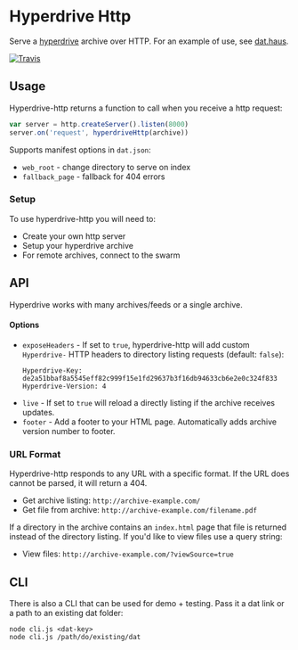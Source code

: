 # Hyperdrive Http

Serve a [hyperdrive](https://github.com/mafintosh/hyperdrive) archive over HTTP. For an example of use, see [dat.haus](https://github.com/juliangruber/dat.haus).

[![Travis](https://api.travis-ci.org/joehand/hyperdrive-http.svg)](https://travis-ci.org/joehand/hyperdrive-http)

## Usage

Hyperdrive-http returns a function to call when you receive a http request:

```js
var server = http.createServer().listen(8000)
server.on('request', hyperdriveHttp(archive))
```

Supports manifest options in `dat.json`:

* `web_root` - change directory to serve on index
* `fallback_page` - fallback for 404 errors

### Setup

To use hyperdrive-http you will need to:

* Create your own http server
* Setup your hyperdrive archive
* For remote archives, connect to the swarm

## API

Hyperdrive works with many archives/feeds or a single archive.

#### Options

- `exposeHeaders` - If set to `true`, hyperdrive-http will add custom `Hyperdrive-` HTTP headers to directory listing requests (default: `false`):
  ```http
  Hyperdrive-Key: de2a51bbaf8a5545eff82c999f15e1fd29637b3f16db94633cb6e2e0c324f833
  Hyperdrive-Version: 4
  ```
- `live` - If set to `true` will reload a directly listing if the archive receives updates.
- `footer` - Add a footer to your HTML page. Automatically adds archive version number to footer.

### URL Format

Hyperdrive-http responds to any URL with a specific format. If the URL does cannot be parsed, it will return a 404.

* Get archive listing: `http://archive-example.com/`
* Get file from archive: `http://archive-example.com/filename.pdf`

If a directory in the archive contains an `index.html` page that file is returned instead of the directory listing. If you'd like to view files use a query string:

* View files: `http://archive-example.com/?viewSource=true`


## CLI

There is also a CLI that can be used for demo + testing. Pass it a dat link or a path to an existing dat folder:

```
node cli.js <dat-key>
node cli.js /path/do/existing/dat
```
